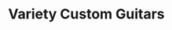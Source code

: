 ---
title: "Variety Custom Guitars"
url: /columbus/variety-custom-guitars/
shop: musical instrument
---